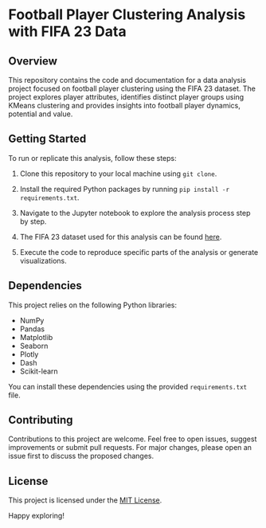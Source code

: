 # Football Player Clustering Analysis with FIFA 23 Data

## Overview

This repository contains the code and documentation for a data analysis project focused on football player clustering using the FIFA 23 dataset. The project explores player attributes, identifies distinct player groups using KMeans clustering and provides insights into football player dynamics, potential and value.


## Getting Started

To run or replicate this analysis, follow these steps:

1. Clone this repository to your local machine using `git clone`.

2. Install the required Python packages by running `pip install -r requirements.txt`.

3. Navigate to the Jupyter notebook to explore the analysis process step by step.

4. The FIFA 23 dataset used for this analysis can be found [here]([https://www.kaggle.com/datasets/stefanoleone992/fifa-23-complete-player-dataset]).

5. Execute the code to reproduce specific parts of the analysis or generate visualizations.

## Dependencies

This project relies on the following Python libraries:

- NumPy
- Pandas
- Matplotlib
- Seaborn
- Plotly
- Dash
- Scikit-learn

You can install these dependencies using the provided `requirements.txt` file.

## Contributing

Contributions to this project are welcome. Feel free to open issues, suggest improvements or submit pull requests. For major changes, please open an issue first to discuss the proposed changes.

## License

This project is licensed under the [MIT License](LICENSE).

Happy exploring!
